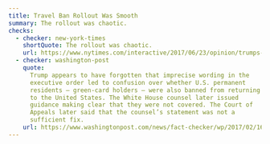 ```yaml
---
title: Travel Ban Rollout Was Smooth
summary: The rollout was chaotic.
checks:
  - checker: new-york-times
    shortQuote: The rollout was chaotic.
    url: https://www.nytimes.com/interactive/2017/06/23/opinion/trumps-lies.html
  - checker: washington-post
    quote:
      Trump appears to have forgotten that imprecise wording in the
      executive order led to confusion over whether U.S. permanent
      residents — green-card holders — were also banned from returning
      to the United States. The White House counsel later issued
      guidance making clear that they were not covered. The Court of
      Appeals later said that the counsel’s statement was not a
      sufficient fix.
    url: https://www.washingtonpost.com/news/fact-checker/wp/2017/02/16/fact-checking-president-trumps-news-conference/
---
```

